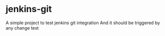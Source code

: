 # jenkins-git
A simple project to test jenkins git integration
And it should be triggered by any change 
test
